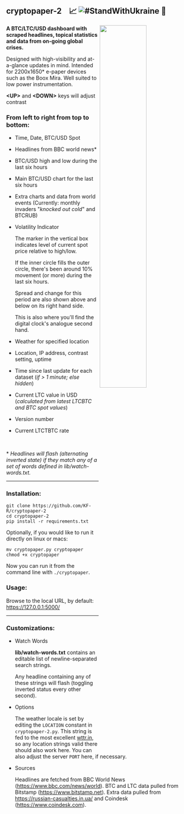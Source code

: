 ## cryptopaper-2  &nbsp;&nbsp;  :chart_with_upwards_trend: ![#StandWithUkraine](https://raw.githubusercontent.com/vshymanskyy/StandWithUkraine/main/badges/StandWithUkraineFlat.svg) :newspaper:
<img src="https://github.com/KF-R/cryptopaper-2/assets/6677966/a40c3ae7-8288-450b-a5f6-7d01a316a1cc.png" width="50%" height="50%" align="right" />

**A BTC/LTC/USD dashboard with scraped headlines, topical statistics and data from on-going global crises.**

Designed with high-visibility and at-a-glance updates in mind.  Intended for 2200x1650* e-paper devices such as the Boox Mira.  Well suited to low power instrumentation.

**&lt;UP&gt;** and **&lt;DOWN&gt;** keys will adjust contrast

### From left to right from top to bottom:
- Time, Date, BTC/USD Spot
- Headlines from BBC world news*
- BTC/USD high and low during the last six hours
- Main BTC/USD chart for the last six hours
- Extra charts and data from world events (Currently: monthly invaders "_knocked out cold_" and BTCRUB)
- Volatility Indicator

    The marker in the vertical box indicates level of current spot price relative to high/low.
    
    If the inner circle fills the outer circle, there's been around 10% movement (or more) during the last six hours.
    
    Spread and change for this period are also shown above and below on its right hand side.
 
    This is also where you'll find the digital clock's analogue second hand.
  
- Weather for specified location
- Location, IP address, contrast setting, uptime
- Time since last update for each dataset (_if > 1 minute; else hidden_)
- Current LTC value in USD (_calculated from latest LTCBTC and BTC spot values_)
- Version number
- Current LTCTBTC rate

<br/>

\* _Headlines will flash (alternating inverted state) if they match any of a set of words defined in lib/watch-words.txt._

---

### Installation:

    git clone https://github.com/KF-R/cryptopaper-2
    cd cryptopaper-2
    pip install -r requirements.txt

Optionally, if you would like to run it directly on linux or macs:

    mv cryptopaper.py cryptopaper
    chmod +x cryptopaper

Now you can run it from the command line with ```./cryptopaper```.

### Usage:

Browse to the local URL, by default: https://127.0.0.1:5000/

---

### Customizations:

- Watch Words

    <b>lib/watch-words.txt</b> contains an editable list of newline-separated search strings.
    
    Any headline containing any of these strings will flash (toggling inverted status every other second).
    
- Options

    The weather locale is set by editing the `LOCATION` constant in `cryptopaper-2.py`.
    This string is fed to the most excellent [wttr.in](https://github.com/chubin/wttr.in), so any location strings valid there should also work here.
    You can also adjust the server `PORT` here, if necessary.

- Sources

    Headlines are fetched from BBC World News (https://www.bbc.com/news/world).
    BTC and LTC data pulled from Bitstamp (https://www.bitstamp.net).
    Extra data pulled from https://russian-casualties.in.ua/ and Coindesk (https://www.coindesk.com).
    
